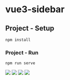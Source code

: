 # vue3-sidebar

## Project - Setup
```
npm install
```

### Project - Run
```
npm run serve
```
<img src="https://drive.google.com/uc?export=view&id=1Tm6spfWVvAdf0vOs494TDHWN7p6pteg8">

<img src="https://drive.google.com/uc?export=view&id=1PajElgqtBfL71gsUIcXHsU8LHd24oMfz">

<img src="https://drive.google.com/uc?export=view&id=1Jxoyr1WYIMSpA8axiLKu3DNYr2ZEBoYY">

<img src="https://drive.google.com/uc?export=view&id=143nwXEmJBiFBbxCJzai-Iqw6CYGU0nd7">
